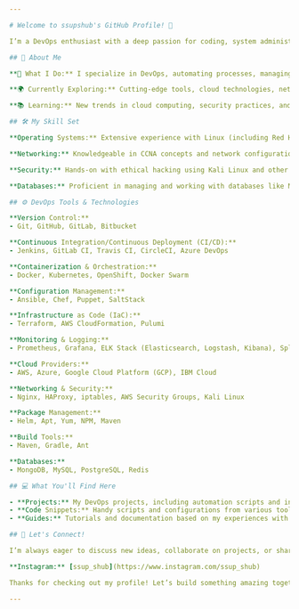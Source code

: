 ```yaml
---

# Welcome to ssupshub's GitHub Profile! 👋

I’m a DevOps enthusiast with a deep passion for coding, system administration, and all things tech. Here, I share my journey through the exciting world of DevOps and beyond.

## 🚀 About Me

**🔧 What I Do:** I specialize in DevOps, automating processes, managing infrastructure, and ensuring seamless integrations.

**🌍 Currently Exploring:** Cutting-edge tools, cloud technologies, network configurations, and ethical hacking.

**📚 Learning:** New trends in cloud computing, security practices, and emerging technologies.

## 🛠️ My Skill Set

**Operating Systems:** Extensive experience with Linux (including Red Hat) and various Linux distributions.

**Networking:** Knowledgeable in CCNA concepts and network configuration.

**Security:** Hands-on with ethical hacking using Kali Linux and other security tools.

**Databases:** Proficient in managing and working with databases like MongoDB, MySQL, PostgreSQL, and Redis.

## ⚙️ DevOps Tools & Technologies

**Version Control:**
- Git, GitHub, GitLab, Bitbucket

**Continuous Integration/Continuous Deployment (CI/CD):**
- Jenkins, GitLab CI, Travis CI, CircleCI, Azure DevOps

**Containerization & Orchestration:**
- Docker, Kubernetes, OpenShift, Docker Swarm

**Configuration Management:**
- Ansible, Chef, Puppet, SaltStack

**Infrastructure as Code (IaC):**
- Terraform, AWS CloudFormation, Pulumi

**Monitoring & Logging:**
- Prometheus, Grafana, ELK Stack (Elasticsearch, Logstash, Kibana), Splunk, Datadog

**Cloud Providers:**
- AWS, Azure, Google Cloud Platform (GCP), IBM Cloud

**Networking & Security:**
- Nginx, HAProxy, iptables, AWS Security Groups, Kali Linux

**Package Management:**
- Helm, Apt, Yum, NPM, Maven

**Build Tools:**
- Maven, Gradle, Ant

**Databases:**
- MongoDB, MySQL, PostgreSQL, Redis

## 💻 What You'll Find Here

- **Projects:** My DevOps projects, including automation scripts and infrastructure setups.
- **Code Snippets:** Handy scripts and configurations from various tools and technologies.
- **Guides:** Tutorials and documentation based on my experiences with DevOps tools and practices.

## 🌟 Let's Connect!

I’m always eager to discuss new ideas, collaborate on projects, or share insights on the latest tech. Feel free to reach out!

**Instagram:** [ssup_shub](https://www.instagram.com/ssup_shub)

Thanks for checking out my profile! Let’s build something amazing together. 🚀🔧

---
```


